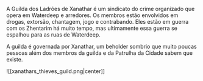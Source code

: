 A Guilda dos Ladrões de Xanathar é um sindicato do crime organizado que opera em Waterdeep e arredores. Os membros estão envolvidos em drogas, extorsão, chantagem, jogo e contrabando. Eles estão em guerra com os Zhentarim há muito tempo, mas ultimamente essa guerra se espalhou para as ruas de Waterdeep.

A guilda é governada por Xanathar, um beholder sombrio que muito poucas pessoas além dos membros da guilda e da Patrulha da Cidade sabem que existe.

![[xanathars_thieves_guild.png|center]]